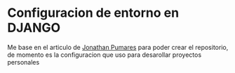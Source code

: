 # Configuracion de entorno en DJANGO

Me base en el articulo de [Jonathan Pumares](https://dev.to/iamjonathanpumares/configura-tu-entorno-de-desarrollo-de-manera-profesional-con-python-y-django-335g) para poder crear el repositorio, de momento es la configuracion que uso para desarollar proyectos personales
